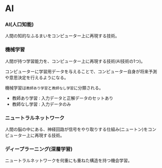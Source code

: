 # AI

### AI(人口知能)

人間の知的なふるまいをコンピューター上に再現する技術。

### 機械学習

人間が持つ学習能力を、コンピューター上に再現する技術(AI技術の1つ)。

コンピューターに学習用データを与えることで、コンピューター自身が将来予測や意思決定を行えるようになる。

機械学習は`教師あり学習`と`教師なし学習`に分類される。

- 教師あり学習 : 入力データと正解データのセットあり
- 教師なし学習 : 入力データのみ

### ニュートラルネットワーク

人間の脳の中にある、神経回路が信号をやり取りする仕組み(ニュートン)をコンピューター上に再現する技術。

### ディープラーニング(深層学習)

ニュートラルネットワークを何重にも重ねた構造を持つ機会学習。

